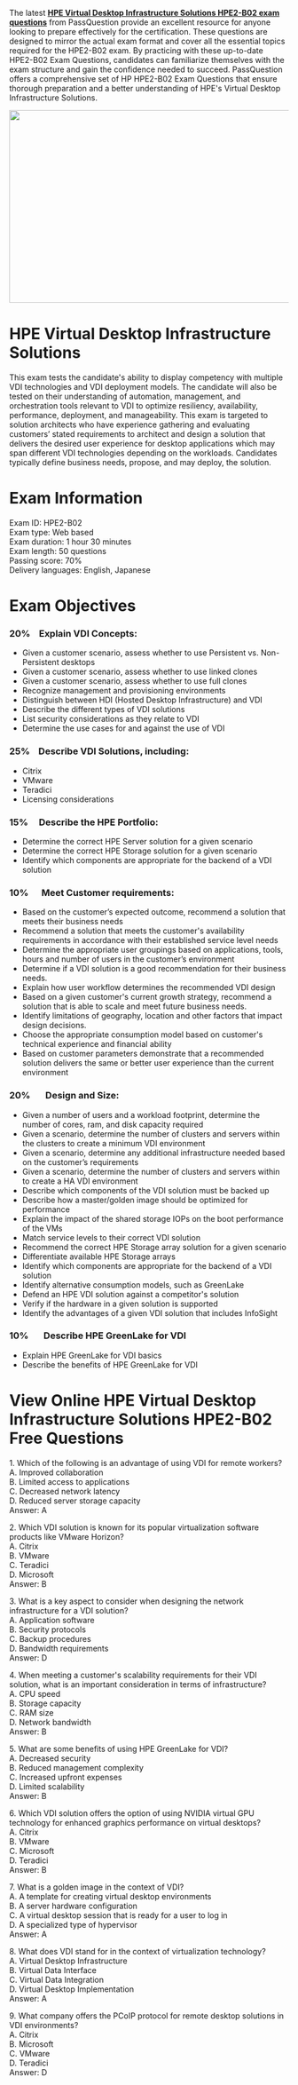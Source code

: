 <p>The latest <strong><a href="https://www.passquestion.com/hpe2-b02.html">HPE Virtual Desktop Infrastructure Solutions HPE2-B02 exam questions</a></strong> from PassQuestion provide an excellent resource for anyone looking to prepare effectively for the certification. These questions are designed to mirror the actual exam format and cover all the essential topics required for the HPE2-B02 exam. By practicing with these up-to-date HPE2-B02 Exam Questions, candidates can familiarize themselves with the exam structure and gain the confidence needed to succeed. PassQuestion offers a comprehensive set of HP HPE2-B02 Exam Questions that ensure thorough preparation and a better understanding of HPE&#39;s Virtual Desktop Infrastructure Solutions.</p>

<p><img alt="" src="https://www.passquestion.com/uploads/pqcom/images/20241007/0ce2d1dc0d50f2ca297122664cd93a2a.png" style="height:347px; width:618px" /></p>

<h1>HPE Virtual Desktop Infrastructure Solutions</h1>

<p>This exam tests the candidate&#39;s ability to display competency with multiple VDI technologies and VDI deployment models. The candidate will also be tested on their understanding of automation, management, and orchestration tools relevant to VDI to optimize resiliency, availability, performance, deployment, and manageability. This exam is targeted to solution architects who have experience gathering and evaluating customers&rsquo; stated requirements to architect and design a solution that delivers the desired user experience for desktop applications which may span different VDI technologies depending on the workloads. Candidates typically define business needs, propose, and may deploy, the solution.</p>

<h1>Exam Information</h1>

<p>Exam ID: HPE2-B02<br />
Exam type: Web based<br />
Exam duration: 1 hour 30 minutes<br />
Exam length: 50 questions<br />
Passing score: 70%<br />
Delivery languages: English, Japanese</p>

<h1>Exam Objectives</h1>

<h3>20% &nbsp; &nbsp;Explain VDI Concepts:</h3>

<ul>
	<li>Given a customer scenario, assess whether to use Persistent vs. Non-Persistent desktops</li>
	<li>Given a customer scenario, assess whether to use linked clones</li>
	<li>Given a customer scenario, assess whether to use full clones</li>
	<li>Recognize management and provisioning environments</li>
	<li>Distinguish between HDI (Hosted Desktop Infrastructure) and VDI</li>
	<li>Describe the different types of VDI solutions</li>
	<li>List security considerations as they relate to VDI</li>
	<li>Determine the use cases for and against the use of VDI</li>
</ul>

<h3>25% &nbsp; &nbsp;Describe VDI Solutions, including:</h3>

<ul>
	<li>Citrix</li>
	<li>VMware</li>
	<li>Teradici</li>
	<li>Licensing considerations</li>
</ul>

<h3>15% &nbsp; &nbsp; Describe the HPE Portfolio:</h3>

<ul>
	<li>Determine the correct HPE Server solution for a given scenario</li>
	<li>Determine the correct HPE Storage solution for a given scenario</li>
	<li>Identify which components are appropriate for the backend of a VDI solution</li>
</ul>

<h3>10% &nbsp; &nbsp; &nbsp;Meet Customer requirements:</h3>

<ul>
	<li>Based on the customer&rsquo;s expected outcome, recommend a solution that meets their business needs</li>
	<li>Recommend a solution that meets the customer&#39;s availability requirements in accordance with their established service level needs</li>
	<li>Determine the appropriate user groupings based on applications, tools, hours and number of users in the customer&rsquo;s environment</li>
	<li>Determine if a VDI solution is a good recommendation for their business needs.</li>
	<li>Explain how user workflow determines the recommended VDI design</li>
	<li>Based on a given customer&#39;s current growth strategy, recommend a solution that is able to scale and meet future business needs.</li>
	<li>Identify limitations of geography, location and other factors that impact design decisions.</li>
	<li>Choose the appropriate consumption model based on customer&#39;s technical experience and financial ability</li>
	<li>Based on customer parameters demonstrate that a recommended solution delivers the same or better user experience than the current environment</li>
</ul>

<h3>20% &nbsp; &nbsp; &nbsp; Design and Size:</h3>

<ul>
	<li>Given a number of users and a workload footprint, determine the number of cores, ram, and disk capacity required</li>
	<li>Given a scenario, determine the number of clusters and servers within the clusters to create a minimum VDI environment</li>
	<li>Given a scenario, determine any additional infrastructure needed based on the customer&rsquo;s requirements</li>
	<li>Given a scenario, determine the number of clusters and servers within to create a HA VDI environment</li>
	<li>Describe which components of the VDI solution must be backed up</li>
	<li>Describe how a master/golden image should be optimized for performance</li>
	<li>Explain the impact of the shared storage IOPs on the boot performance of the VMs</li>
	<li>Match service levels to their correct VDI solution</li>
	<li>Recommend the correct HPE Storage array solution for a given scenario</li>
	<li>Differentiate available HPE Storage arrays</li>
	<li>Identify which components are appropriate for the backend of a VDI solution</li>
	<li>Identify alternative consumption models, such as GreenLake</li>
	<li>Defend an HPE VDI solution against a competitor&#39;s solution</li>
	<li>Verify if the hardware in a given solution is supported</li>
	<li>Identify the advantages of a given VDI solution that includes InfoSight</li>
</ul>

<h3>10% &nbsp; &nbsp; &nbsp; Describe HPE GreenLake for VDI</h3>

<ul>
	<li>Explain HPE GreenLake for VDI basics</li>
	<li>Describe the benefits of HPE GreenLake for VDI</li>
</ul>

<h1>View Online HPE Virtual Desktop Infrastructure Solutions HPE2-B02 Free Questions</h1>

<p>1. Which of the following is an advantage of using VDI for remote workers?<br />
A. Improved collaboration<br />
B. Limited access to applications<br />
C. Decreased network latency<br />
D. Reduced server storage capacity<br />
Answer: A</p>

<p>2. Which VDI solution is known for its popular virtualization software products like VMware Horizon?<br />
A. Citrix<br />
B. VMware<br />
C. Teradici<br />
D. Microsoft<br />
Answer: B</p>

<p>3. What is a key aspect to consider when designing the network infrastructure for a VDI solution?<br />
A. Application software<br />
B. Security protocols<br />
C. Backup procedures<br />
D. Bandwidth requirements<br />
Answer: D&nbsp;</p>

<p>4. When meeting a customer&#39;s scalability requirements for their VDI solution, what is an important consideration in terms of infrastructure?<br />
A. CPU speed<br />
B. Storage capacity<br />
C. RAM size<br />
D. Network bandwidth<br />
Answer: B</p>

<p>5. What are some benefits of using HPE GreenLake for VDI?<br />
A. Decreased security<br />
B. Reduced management complexity<br />
C. Increased upfront expenses<br />
D. Limited scalability<br />
Answer: B&nbsp;</p>

<p>6. Which VDI solution offers the option of using NVIDIA virtual GPU technology for enhanced graphics performance on virtual desktops?<br />
A. Citrix<br />
B. VMware<br />
C. Microsoft<br />
D. Teradici<br />
Answer: B&nbsp;</p>

<p>7. What is a golden image in the context of VDI?<br />
A. A template for creating virtual desktop environments<br />
B. A server hardware configuration<br />
C. A virtual desktop session that is ready for a user to log in<br />
D. A specialized type of hypervisor<br />
Answer: A&nbsp;</p>

<p>8. What does VDI stand for in the context of virtualization technology?<br />
A. Virtual Desktop Infrastructure<br />
B. Virtual Data Interface<br />
C. Virtual Data Integration<br />
D. Virtual Desktop Implementation<br />
Answer: A</p>

<p>9. What company offers the PCoIP protocol for remote desktop solutions in VDI environments?<br />
A. Citrix<br />
B. Microsoft<br />
C. VMware<br />
D. Teradici<br />
Answer: D</p>
